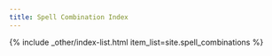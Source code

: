 ```yaml
---
title: Spell Combination Index
---
```


{% include _other/index-list.html item_list=site.spell_combinations %}